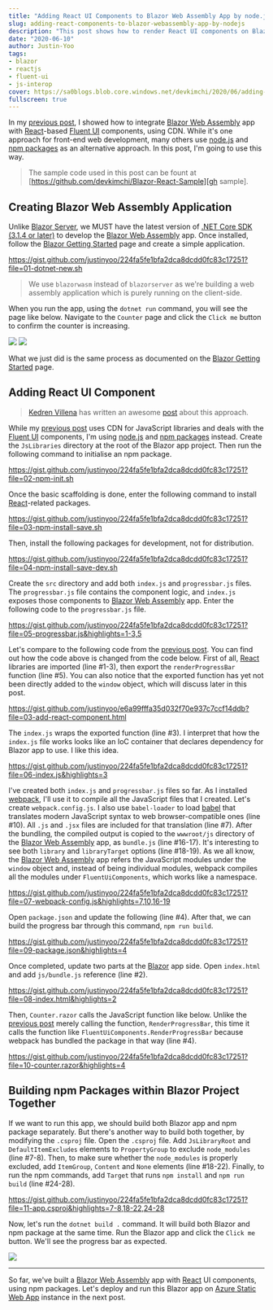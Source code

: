 ```yaml
---
title: "Adding React UI Components to Blazor Web Assembly App by node.js"
slug: adding-react-components-to-blazor-webassembly-app-by-nodejs
description: "This post shows how to render React UI components on Blazor Web Assembly app, using node.js and npm package."
date: "2020-06-10"
author: Justin-Yoo
tags:
- blazor
- reactjs
- fluent-ui
- js-interop
cover: https://sa0blogs.blob.core.windows.net/devkimchi/2020/06/adding-react-components-to-blazor-webassembly-app-by-nodejs-00.png
fullscreen: true
---
```


In my [previous post][post prev], I showed how to integrate [Blazor Web Assembly][blazor wasm] app with [React][reactjs]-based [Fluent UI][fluentui] components, using CDN. While it's one approach for front-end web development, many others use [node.js][nodejs] and [npm packages][npmjs] as an alternative approach. In this post, I'm going to use this way.

> The sample code used in this post can be fount at [https://github.com/devkimchi/Blazor-React-Sample][gh sample].


## Creating Blazor Web Assembly Application ##

Unlike [Blazor Server][blazor server], we MUST have the latest version of [.NET Core SDK (3.1.4 or later)][netcore sdk 3.1.4] to develop the [Blazor Web Assembly][blazor wasm] app. Once installed, follow the [Blazor Getting Started][blazor gettingstarted] page and create a simple application.

https://gist.github.com/justinyoo/224fa5fe1bfa2dca8dcdd0fc83c17251?file=01-dotnet-new.sh

> We use `blazorwasm` instead of `blazorserver` as we're building a web assembly application which is purely running on the client-side.

When you run the app, using the `dotnet run` command, you will see the page like below. Navigate to the `Counter` page and click the `Click me` button to confirm the counter is increasing.

![][image-01]
![][image-02]

What we just did is the same process as documented on the [Blazor Getting Started][blazor gettingstarted] page.


## Adding React UI Component ##

> [Kedren Villena][kedren] has written an awesome [post][kedren post] about this approach.

While my [previous post][post prev] uses CDN for JavaScript libraries and deals with the [Fluent UI][fluentui] components, I'm using [node.js][nodejs] and [npm packages][npmjs] instead. Create the `JsLibraries` directory at the root of the Blazor app project. Then run the following command to initialise an npm package.

https://gist.github.com/justinyoo/224fa5fe1bfa2dca8dcdd0fc83c17251?file=02-npm-init.sh

Once the basic scaffolding is done, enter the following command to install [React][reactjs]-related packages.

https://gist.github.com/justinyoo/224fa5fe1bfa2dca8dcdd0fc83c17251?file=03-npm-install-save.sh

Then, install the following packages for development, not for distribution.

https://gist.github.com/justinyoo/224fa5fe1bfa2dca8dcdd0fc83c17251?file=04-npm-install-save-dev.sh

Create the `src` directory and add both `index.js` and `progressbar.js` files. The `progressbar.js` file contains the component logic, and `index.js` exposes those components to [Blazor Web Assembly][blazor wasm] app. Enter the following code to the `progressbar.js` file.

https://gist.github.com/justinyoo/224fa5fe1bfa2dca8dcdd0fc83c17251?file=05-progressbar.js&highlights=1-3,5

Let's compare to the following code from the [previous post][post prev]. You can find out how the code above is changed from the code below. First of all, [React][reactjs] libraries are imported (line #1-3), then export the `renderProgressBar` function (line #5). You can also notice that the exported function has yet not been directly added to the `window` object, which will discuss later in this post.

https://gist.github.com/justinyoo/e6a99fffa35d032f70e937c7ccf14ddb?file=03-add-react-component.html

The `index.js` wraps the exported function (line #3). I interpret that how the `index.js` file works looks like an IoC container that declares dependency for Blazor app to use. I like this idea.

https://gist.github.com/justinyoo/224fa5fe1bfa2dca8dcdd0fc83c17251?file=06-index.js&highlights=3

I've created both `index.js` and `progressbar.js` files so far. As I installed [webpack][webpackjs], I'll use it to compile all the JavaScript files that I created. Let's create `webpack.config.js`. I also use `babel-loader` to load [babel][babeljs] that translates modern JavaScript syntax to web browser-compatible ones (line #10). All `.js` and `.jsx` files are included for that translation (line #7). After the bundling, the compiled output is copied to the `wwwroot/js` directory of the [Blazor Web Assembly][blazor wasm] app, as `bundle.js` (line #16-17). It's interesting to see both `library` and `libraryTarget` options (line #18-19). As we all know, the [Blazor Web Assembly][blazor wasm] app refers the JavaScript modules under the `window` object and, instead of being individual modules, webpack compiles all the modules under `FluentUiComponents`, which works like a namespace.

https://gist.github.com/justinyoo/224fa5fe1bfa2dca8dcdd0fc83c17251?file=07-webpack-config.js&highlights=7,10,16-19

Open `package.json` and update the following (line #4). After that, we can build the progress bar through this command, `npm run build`.

https://gist.github.com/justinyoo/224fa5fe1bfa2dca8dcdd0fc83c17251?file=09-package.json&highlights=4

Once completed, update two parts at the [Blazor][blazor wasm] app side. Open `index.html` and add `js/bundle.js` reference (line #2).

https://gist.github.com/justinyoo/224fa5fe1bfa2dca8dcdd0fc83c17251?file=08-index.html&highlights=2

Then, `Counter.razor` calls the JavaScript function like below. Unlike the [previous post][post prev] merely calling the function, `RenderProgressBar`, this time it calls the function like `FluentUiComponents.RenderProgressBar` because webpack has bundled the package in that way (line #4).

https://gist.github.com/justinyoo/224fa5fe1bfa2dca8dcdd0fc83c17251?file=10-counter.razor&highlights=4


## Building npm Packages within Blazor Project Together ##

If we want to run this app, we should build both Blazor app and npm package separately. But there's another way to build both together, by modifying the `.csproj` file. Open the `.csproj` file. Add `JsLibraryRoot` and `DefaultItemExcludes` elements to `PropertyGroup` to exclude `node_modules` (line #7-8). Then, to make sure whether the `node_modules` is properly excluded, add `ItemGroup`, `Content` and `None` elements (line #18-22). Finally, to run the npm commands, add `Target` that runs `npm install` and `npm run build` (line #24-28).

https://gist.github.com/justinyoo/224fa5fe1bfa2dca8dcdd0fc83c17251?file=11-app.csproj&highlights=7-8,18-22,24-28

Now, let's run the `dotnet build .` command. It will build both Blazor and npm package at the same time. Run the Blazor app and click the `Click me` button. We'll see the progress bar as expected.

![][image-03]

---

So far, we've built a [Blazor Web Assembly][blazor wasm] app with [React][reactjs] UI components, using npm packages. Let's deploy and run this Blazor app on [Azure Static Web App][az swa] instance in the next post.


[image-01]: https://sa0blogs.blob.core.windows.net/devkimchi/2020/06/adding-react-components-to-blazor-webassembly-app-by-nodejs-01.png
[image-02]: https://sa0blogs.blob.core.windows.net/devkimchi/2020/06/adding-react-components-to-blazor-webassembly-app-by-nodejs-02.png
[image-03]: https://sa0blogs.blob.core.windows.net/devkimchi/2020/06/adding-react-components-to-blazor-webassembly-app-by-nodejs-03.png

[gh sample]: https://github.com/devkimchi/Blazor-React-Sample

[post prev]: /2020/06/03/adding-react-components-to-blazor-webassembly-app/

[kedren]: https://www.linkedin.com/in/kedrenvillena/
[kedren post]: https://medium.com/swlh/using-npm-packages-with-blazor-2b0310279320

[blazor]: https://docs.microsoft.com/aspnet/core/blazor/?view=aspnetcore-3.1&WT.mc_id=devkimchicom-blog-juyoo
[blazor wasm]: https://docs.microsoft.com/aspnet/core/blazor/?view=aspnetcore-3.1&WT.mc_id=devkimchicom-blog-juyoo#blazor-webassembly
[blazor server]: https://docs.microsoft.com/aspnet/core/blazor/?view=aspnetcore-3.1&WT.mc_id=devkimchicom-blog-juyoo#blazor-server
[blazor gettingstarted]: https://docs.microsoft.com/aspnet/core/blazor/get-started?view=aspnetcore-3.1&tabs=visual-studio-code&WT.mc_id=devkimchicom-blog-juyoo
[blazor js from dotnet]: https://docs.microsoft.com/aspnet/core/blazor/call-javascript-from-dotnet?view=aspnetcore-3.1&WT.mc_id=devkimchicom-blog-juyoo
[blazor dotnet from js]: https://docs.microsoft.com/aspnet/core/blazor/call-dotnet-from-javascript?view=aspnetcore-3.1&WT.mc_id=devkimchicom-blog-juyoo
[blazor statemanagement]: https://docs.microsoft.com/aspnet/core/blazor/state-management?view=aspnetcore-3.1&WT.mc_id=devkimchicom-blog-juyoo

[wasm]: https://webassembly.org/
[reactjs]: https://reactjs.org/
[netcore sdk 3.1.4]: https://dotnet.microsoft.com/download/dotnet-core/3.1?WT.mc_id=devkimchicom-blog-juyoo#3.1.4
[nodejs]: https://nodejs.org/
[npmjs]: https://www.npmjs.com/
[webpackjs]: https://webpack.js.org/
[babeljs]: https://babeljs.io/

[fluentui]: https://developer.microsoft.com/fluentui/?WT.mc_id=devkimchicom-blog-juyoo
[fluentui progressindicator]: https://developer.microsoft.com/fluentui?WT.mc_id=devkimchicom-blog-juyoo#/controls/web/progressindicator
[fluentui progressindicator codepen]: https://codepen.io/pen/?&editable=true=https%3A%2F%2Fdeveloper.microsoft.com%2Fen-us%2Ffluentui%3FWT.mc_id%3Ddevkimchicom-blog-juyoo

[az swa]: https://docs.microsoft.com/azure/static-web-apps/overview?WT.mc_id=devkimchicom-blog-juyoo

